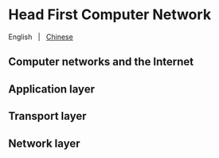 # Head First Computer Network

English &nbsp; | &nbsp; [Chinese]()


## Computer networks and the Internet



## Application layer


## Transport layer


## Network layer
